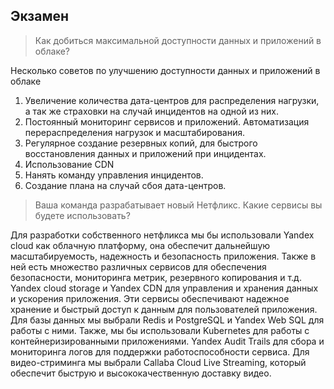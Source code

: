 ## Экзамен

> Как добиться максимальной доступности данных и приложений в облаке?

Несколько советов по улучшению доступности данных и приложений в облаке
1) Увеличение количества дата-центров для распределения нагрузки, а так же страховки на случай инцидентов на одной из них.
2) Постоянный мониторинг сервисов и приложений. Автоматизация перераспределения нагрузок и масштабирования.
3) Регулярное создание резервных копий, для быстрого восстановления данных и приложений при инцидентах.
4) Использование CDN 
5) Нанять команду управления инцидентов.
6) Создание плана на случай сбоя дата-центров.

> Ваша команда разрабатывает новый Нетфликс. Какие сервисы вы будете использовать?


Для разработки собственного нетфликса мы бы использовали Yandex cloud как облачную платформу, она обеспечит дальнейшую масштабируемость, надежность и безопасность приложения. 
Также в ней есть множество различных сервисов для обеспечения безопасности, мониторинга метрик, резервного копирования и т.д.
Yandex cloud storage и Yandex CDN для управления и хранения данных и ускорения приложения.
Эти сервисы обеспечивают надежное хранение и быстрый доступ к данным для пользователей приложения.
Для базы данных мы выбрали Redis и PostgreSQL и Yandex Web SQL для работы с ними. Также, мы бы использовали Kubernetes для работы с контейнеризированными приложениями. 
Yandex Audit Trails для сбора и мониторинга логов для поддержки работоспособности сервиса.
Для видео-стриминга мы выбрали Callaba Cloud Live Streaming, который обеспечит быструю и высококачественную доставку видео.
